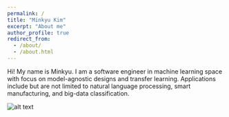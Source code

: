 ```yaml
---
permalink: /
title: "Minkyu Kim"
excerpt: "About me"
author_profile: true
redirect_from: 
  - /about/
  - /about.html
---
```


Hi! My name is Minkyu. I am a software engineer in machine learning space with focus on model-agnostic designs and transfer learning. Applications include but are not limited to natural language processing, smart manufacturing, and big-data classification.

![alt text](https://minkyuk.github.io/files/scatter.png "scatter")
